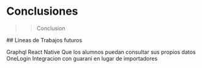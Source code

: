 # Conclusiones

>> Conclusion

## Lineas de Trabajos futuros

Graphql
React Native
Que los alumnos puedan consultar sus propios datos
OneLogin
Integracion con guarani en lugar de importadores